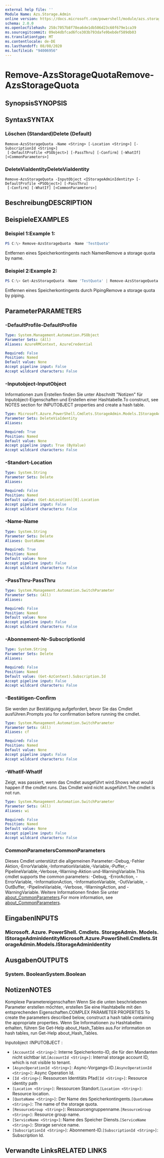 ```yaml
---
external help file: ''
Module Name: Azs.Storage.Admin
online version: https://docs.microsoft.com/powershell/module/azs.storage.admin/remove-azsstoragequota
schema: 2.0.0
ms.openlocfilehash: 258c7057b8f78ea6de1db506d23c60f679e1ca39
ms.sourcegitcommit: 09eb4dbfcad6fce303b793dafe9bebdef589db03
ms.translationtype: MT
ms.contentlocale: de-DE
ms.lasthandoff: 08/08/2020
ms.locfileid: "94006956"
---
```

# <span data-ttu-id="7cedf-101">Remove-AzsStorageQuota</span><span class="sxs-lookup"><span data-stu-id="7cedf-101">Remove-AzsStorageQuota</span></span>

## <span data-ttu-id="7cedf-102">Synopsis</span><span class="sxs-lookup"><span data-stu-id="7cedf-102">SYNOPSIS</span></span>


## <span data-ttu-id="7cedf-103">Syntax</span><span class="sxs-lookup"><span data-stu-id="7cedf-103">SYNTAX</span></span>

### <span data-ttu-id="7cedf-104">Löschen (Standard)</span><span class="sxs-lookup"><span data-stu-id="7cedf-104">Delete (Default)</span></span>
```
Remove-AzsStorageQuota -Name <String> [-Location <String>] [-SubscriptionId <String>]
 [-DefaultProfile <PSObject>] [-PassThru] [-Confirm] [-WhatIf] [<CommonParameters>]
```

### <span data-ttu-id="7cedf-105">DeleteViaIdentity</span><span class="sxs-lookup"><span data-stu-id="7cedf-105">DeleteViaIdentity</span></span>
```
Remove-AzsStorageQuota -InputObject <IStorageAdminIdentity> [-DefaultProfile <PSObject>] [-PassThru]
 [-Confirm] [-WhatIf] [<CommonParameters>]
```

## <span data-ttu-id="7cedf-106">Beschreibung</span><span class="sxs-lookup"><span data-stu-id="7cedf-106">DESCRIPTION</span></span>


## <span data-ttu-id="7cedf-107">Beispiele</span><span class="sxs-lookup"><span data-stu-id="7cedf-107">EXAMPLES</span></span>

### <span data-ttu-id="7cedf-108">Beispiel 1:</span><span class="sxs-lookup"><span data-stu-id="7cedf-108">Example 1:</span></span>
```powershell
PS C:\> Remove-AzsStorageQuota -Name 'TestQuota'
```

<span data-ttu-id="7cedf-109">Entfernen eines Speicherkontingents nach Namen</span><span class="sxs-lookup"><span data-stu-id="7cedf-109">Remove a storage quota by name.</span></span>

### <span data-ttu-id="7cedf-110">Beispiel 2:</span><span class="sxs-lookup"><span data-stu-id="7cedf-110">Example 2:</span></span>
```powershell
PS C:\> Get-AzsStorageQuota -Name 'TestQuota' | Remove-AzsStorageQuota
```

<span data-ttu-id="7cedf-111">Entfernen eines Speicherkontingents durch Piping</span><span class="sxs-lookup"><span data-stu-id="7cedf-111">Remove a storage quota by piping.</span></span>

## <span data-ttu-id="7cedf-112">Parameter</span><span class="sxs-lookup"><span data-stu-id="7cedf-112">PARAMETERS</span></span>

### <span data-ttu-id="7cedf-113">-DefaultProfile</span><span class="sxs-lookup"><span data-stu-id="7cedf-113">-DefaultProfile</span></span>


```yaml
Type: System.Management.Automation.PSObject
Parameter Sets: (All)
Aliases: AzureRMContext, AzureCredential

Required: False
Position: Named
Default value: None
Accept pipeline input: False
Accept wildcard characters: False

```

### <span data-ttu-id="7cedf-114">-Inputobject</span><span class="sxs-lookup"><span data-stu-id="7cedf-114">-InputObject</span></span>
<span data-ttu-id="7cedf-115">Informationen zum Erstellen finden Sie unter Abschnitt "Notizen" für Inputobject-Eigenschaften und Erstellen einer Hashtabelle.</span><span class="sxs-lookup"><span data-stu-id="7cedf-115">To construct, see NOTES section for INPUTOBJECT properties and create a hash table.</span></span>

```yaml
Type: Microsoft.Azure.PowerShell.Cmdlets.StorageAdmin.Models.IStorageAdminIdentity
Parameter Sets: DeleteViaIdentity
Aliases:

Required: True
Position: Named
Default value: None
Accept pipeline input: True (ByValue)
Accept wildcard characters: False

```

### <span data-ttu-id="7cedf-116">-Standort</span><span class="sxs-lookup"><span data-stu-id="7cedf-116">-Location</span></span>


```yaml
Type: System.String
Parameter Sets: Delete
Aliases:

Required: False
Position: Named
Default value: (Get-AzLocation)[0].Location
Accept pipeline input: False
Accept wildcard characters: False

```

### <span data-ttu-id="7cedf-117">-Name</span><span class="sxs-lookup"><span data-stu-id="7cedf-117">-Name</span></span>


```yaml
Type: System.String
Parameter Sets: Delete
Aliases: QuotaName

Required: True
Position: Named
Default value: None
Accept pipeline input: False
Accept wildcard characters: False

```

### <span data-ttu-id="7cedf-118">-PassThru</span><span class="sxs-lookup"><span data-stu-id="7cedf-118">-PassThru</span></span>


```yaml
Type: System.Management.Automation.SwitchParameter
Parameter Sets: (All)
Aliases:

Required: False
Position: Named
Default value: None
Accept pipeline input: False
Accept wildcard characters: False

```

### <span data-ttu-id="7cedf-119">-Abonnement-Nr</span><span class="sxs-lookup"><span data-stu-id="7cedf-119">-SubscriptionId</span></span>


```yaml
Type: System.String
Parameter Sets: Delete
Aliases:

Required: False
Position: Named
Default value: (Get-AzContext).Subscription.Id
Accept pipeline input: False
Accept wildcard characters: False

```

### <span data-ttu-id="7cedf-120">-Bestätigen</span><span class="sxs-lookup"><span data-stu-id="7cedf-120">-Confirm</span></span>
<span data-ttu-id="7cedf-121">Sie werden zur Bestätigung aufgefordert, bevor Sie das Cmdlet ausführen.</span><span class="sxs-lookup"><span data-stu-id="7cedf-121">Prompts you for confirmation before running the cmdlet.</span></span>

```yaml
Type: System.Management.Automation.SwitchParameter
Parameter Sets: (All)
Aliases: cf

Required: False
Position: Named
Default value: None
Accept pipeline input: False
Accept wildcard characters: False

```

### <span data-ttu-id="7cedf-122">-WhatIf</span><span class="sxs-lookup"><span data-stu-id="7cedf-122">-WhatIf</span></span>
<span data-ttu-id="7cedf-123">Zeigt, was passiert, wenn das Cmdlet ausgeführt wird.</span><span class="sxs-lookup"><span data-stu-id="7cedf-123">Shows what would happen if the cmdlet runs.</span></span>
<span data-ttu-id="7cedf-124">Das Cmdlet wird nicht ausgeführt.</span><span class="sxs-lookup"><span data-stu-id="7cedf-124">The cmdlet is not run.</span></span>

```yaml
Type: System.Management.Automation.SwitchParameter
Parameter Sets: (All)
Aliases: wi

Required: False
Position: Named
Default value: None
Accept pipeline input: False
Accept wildcard characters: False

```

### <span data-ttu-id="7cedf-125">CommonParameters</span><span class="sxs-lookup"><span data-stu-id="7cedf-125">CommonParameters</span></span>
<span data-ttu-id="7cedf-126">Dieses Cmdlet unterstützt die allgemeinen Parameter:-Debug,-Fehler Aktion,-ErrorVariable,-InformationVariable,-Variable,-Puffer,-PipelineVariable,-Verbose,-Warning-Aktion und-WarningVariable.</span><span class="sxs-lookup"><span data-stu-id="7cedf-126">This cmdlet supports the common parameters: -Debug, -ErrorAction, -ErrorVariable, -InformationAction, -InformationVariable, -OutVariable, -OutBuffer, -PipelineVariable, -Verbose, -WarningAction, and -WarningVariable.</span></span> <span data-ttu-id="7cedf-127">Weitere Informationen finden Sie unter [about_CommonParameters](http://go.microsoft.com/fwlink/?LinkID=113216).</span><span class="sxs-lookup"><span data-stu-id="7cedf-127">For more information, see [about_CommonParameters](http://go.microsoft.com/fwlink/?LinkID=113216).</span></span>

## <span data-ttu-id="7cedf-128">Eingaben</span><span class="sxs-lookup"><span data-stu-id="7cedf-128">INPUTS</span></span>

### <span data-ttu-id="7cedf-129">Microsoft. Azure. PowerShell. Cmdlets. StorageAdmin. Models. IStorageAdminIdentity</span><span class="sxs-lookup"><span data-stu-id="7cedf-129">Microsoft.Azure.PowerShell.Cmdlets.StorageAdmin.Models.IStorageAdminIdentity</span></span>

## <span data-ttu-id="7cedf-130">Ausgaben</span><span class="sxs-lookup"><span data-stu-id="7cedf-130">OUTPUTS</span></span>

### <span data-ttu-id="7cedf-131">System. Boolean</span><span class="sxs-lookup"><span data-stu-id="7cedf-131">System.Boolean</span></span>



## <span data-ttu-id="7cedf-132">Notizen</span><span class="sxs-lookup"><span data-stu-id="7cedf-132">NOTES</span></span>

<span data-ttu-id="7cedf-133">Komplexe Parametereigenschaften Wenn Sie die unten beschriebenen Parameter erstellen möchten, erstellen Sie eine Hashtabelle mit den entsprechenden Eigenschaften.</span><span class="sxs-lookup"><span data-stu-id="7cedf-133">COMPLEX PARAMETER PROPERTIES To create the parameters described below, construct a hash table containing the appropriate properties.</span></span> <span data-ttu-id="7cedf-134">Wenn Sie Informationen zu Hashtabellen erhalten, führen Sie Get-Help about_Hash_Tables aus.</span><span class="sxs-lookup"><span data-stu-id="7cedf-134">For information on hash tables, run Get-Help about_Hash_Tables.</span></span>

<span data-ttu-id="7cedf-135">Inputobject <IStorageAdminIdentity> :</span><span class="sxs-lookup"><span data-stu-id="7cedf-135">INPUTOBJECT <IStorageAdminIdentity>:</span></span> 
  - <span data-ttu-id="7cedf-136">`[AccountId <String>]`: Interne Speicherkonto-ID, die für den Mandanten nicht sichtbar ist.</span><span class="sxs-lookup"><span data-stu-id="7cedf-136">`[AccountId <String>]`: Internal storage account ID, which is not visible to tenant.</span></span>
  - <span data-ttu-id="7cedf-137">`[AsyncOperationId <String>]`: Async-Vorgangs-ID.</span><span class="sxs-lookup"><span data-stu-id="7cedf-137">`[AsyncOperationId <String>]`: Async Operation Id.</span></span>
  - <span data-ttu-id="7cedf-138">`[Id <String>]`: Ressourcen Identitäts Pfad</span><span class="sxs-lookup"><span data-stu-id="7cedf-138">`[Id <String>]`: Resource identity path</span></span>
  - <span data-ttu-id="7cedf-139">`[Location <String>]`: Ressourcen Standort.</span><span class="sxs-lookup"><span data-stu-id="7cedf-139">`[Location <String>]`: Resource location.</span></span>
  - <span data-ttu-id="7cedf-140">`[QuotaName <String>]`: Der Name des Speicherkontingents.</span><span class="sxs-lookup"><span data-stu-id="7cedf-140">`[QuotaName <String>]`: The name of the storage quota.</span></span>
  - <span data-ttu-id="7cedf-141">`[ResourceGroup <String>]`: Ressourcengruppenname.</span><span class="sxs-lookup"><span data-stu-id="7cedf-141">`[ResourceGroup <String>]`: Resource group name.</span></span>
  - <span data-ttu-id="7cedf-142">`[ServiceName <String>]`: Name des Speicher Diensts.</span><span class="sxs-lookup"><span data-stu-id="7cedf-142">`[ServiceName <String>]`: Storage service name.</span></span>
  - <span data-ttu-id="7cedf-143">`[SubscriptionId <String>]`: Abonnement-ID.</span><span class="sxs-lookup"><span data-stu-id="7cedf-143">`[SubscriptionId <String>]`: Subscription Id.</span></span>

## <span data-ttu-id="7cedf-144">Verwandte Links</span><span class="sxs-lookup"><span data-stu-id="7cedf-144">RELATED LINKS</span></span>

